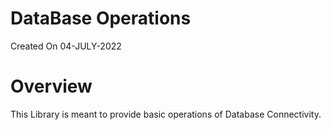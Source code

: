 # DataBase Operations

Created On 04-JULY-2022

# Overview

This Library is meant to provide basic operations of Database Connectivity.